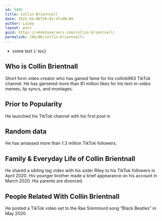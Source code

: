 ```yaml
---
id: 5492
title: Collin Brientnall
date: 2021-04-06T20:01:47+00:00
author: Laima
layout: post
guid: https://ukdataservers.com/collin-brientnall/
permalink: /04/06/collin-brientnall/
---
```


* some text
{: toc}


## Who is Collin Brientnall
                  
                  
                  
Short form video creator who has gained fame for his collinb963 TikTok channel. He has garnered more than 81 million likes for his text-in-video memes, lip syncs, and montages.
                  
              
            
              
            
                
                
                
## Prior to Popularity
                  
                  
                  
He launched his TikTok channel with his first post in 
                  
              
            
              
            
                
                
                
## Random data
                  
                  
                  
He has amassed more than 1.3 million TikTok followers.
                  
              
            
              
            
                
                
                
## Family & Everyday Life of Collin Brientnall
                  
                  
                  
He shared a sibling tag video with his sister Riley to his TikTok followers in April 2020. His younger brother made a brief appearance on his account in March 2020. His parents are divorced.
                  
              
            
              
            
                
                
                
## People Related With Collin Brientnall
                  
                  
                  
He posted a TikTok video set to the Rae Sremmurd song &#8220;Black Beatles&#8221; in May 2020. 
                  
              
            
              
            
                
              
            
              
              
            
            
              
            
          
          
          